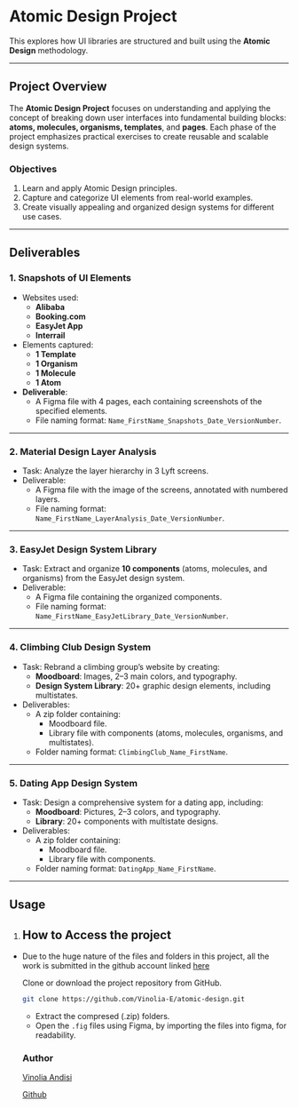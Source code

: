 # Atomic Design Project

This explores how UI libraries are structured and built using the **Atomic Design** methodology.

---

## **Project Overview**

The **Atomic Design Project** focuses on understanding and applying the concept of breaking down user interfaces into fundamental building blocks: **atoms, molecules, organisms, templates**, and **pages**. Each phase of the project emphasizes practical exercises to create reusable and scalable design systems.

### **Objectives**
1. Learn and apply Atomic Design principles.
2. Capture and categorize UI elements from real-world examples.
3. Create visually appealing and organized design systems for different use cases.

---

## **Deliverables**

### 1. **Snapshots of UI Elements**
- Websites used:
  - **Alibaba**
  - **Booking.com**
  - **EasyJet App**
  - **Interrail**
- Elements captured:
  - **1 Template**
  - **1 Organism**
  - **1 Molecule**
  - **1 Atom**
- **Deliverable**: 
  - A Figma file with 4 pages, each containing screenshots of the specified elements.
  - File naming format: `Name_FirstName_Snapshots_Date_VersionNumber`.

---

### 2. **Material Design Layer Analysis**
- Task: Analyze the layer hierarchy in 3 Lyft screens.
- Deliverable:
  - A Figma file with the image of the screens, annotated with numbered layers.
  - File naming format: `Name_FirstName_LayerAnalysis_Date_VersionNumber`.

---

### 3. **EasyJet Design System Library**
- Task: Extract and organize **10 components** (atoms, molecules, and organisms) from the EasyJet design system.
- Deliverable:
  - A Figma file containing the organized components.
  - File naming format: `Name_FirstName_EasyJetLibrary_Date_VersionNumber`.

---

### 4. **Climbing Club Design System**
- Task: Rebrand a climbing group’s website by creating:
  - **Moodboard**: Images, 2–3 main colors, and typography.
  - **Design System Library**: 20+ graphic design elements, including multistates.
- Deliverables:
  - A zip folder containing:
    - Moodboard file.
    - Library file with components (atoms, molecules, organisms, and multistates).
  - Folder naming format: `ClimbingClub_Name_FirstName`.

---

### 5. **Dating App Design System**
- Task: Design a comprehensive system for a dating app, including:
  - **Moodboard**: Pictures, 2–3 colors, and typography.
  - **Library**: 20+ components with multistate designs.
- Deliverables:
  - A zip folder containing:
    - Moodboard file.
    - Library file with components.
  - Folder naming format: `DatingApp_Name_FirstName`.

---

## **Usage**

1. ## How to Access the project

* Due to the huge nature of the files and folders in this project, all the work is submitted in the github account linked [here](https://github.com/Vinolia-E)

    Clone or download the project repository from GitHub.

    ```bash
    git clone https://github.com/Vinolia-E/atomic-design.git
    ```

    * Extract the compresed (.zip) folders.
    * Open the `.fig` files using Figma, by importing the files into figma, for readability.

    ### Author

    [Vinolia Andisi](https://learn.zone01kisumu.ke/git/vandisi/atomic-design)
    
    [Github](https://github.com/Vinolia-E)

